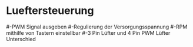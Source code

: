 # Lueftersteuerung

#-PWM Signal ausgeben
#-Regulierung der Versorgungsspannung
#-RPM mithilfe von Tastern einstellbar 
#-3 Pin Lüfter und 4 Pin PWM Lüfter Unterschied 

